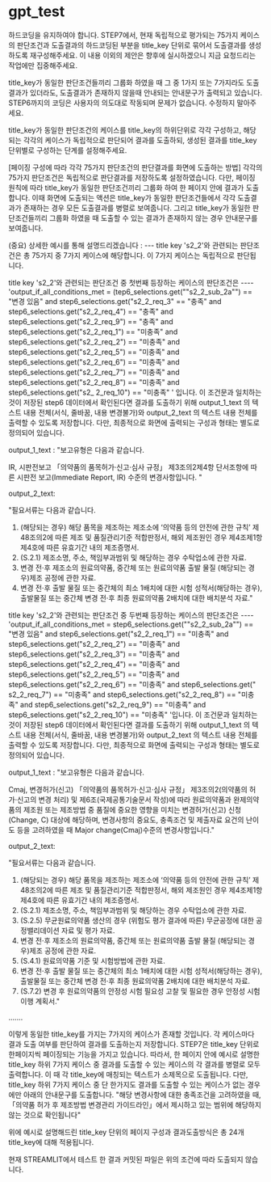 # gpt_test
하드코딩을 유지하여야 합니다. 
STEP7에서, 현재 독립적으로 평가되는 75가지 케이스의 판단조건과 도출결과의 하드코딩된 부분을 
title_key 단위로 묶어서 도출결과를 생성하도록 재구성해주세요. 
이 내용 이외의 제안은 향후에 실시하겠으니 지금 요청드리는 작업에만 집중해주세요. 

title_key가 동일한 판단조건들끼리 그룹화 하였을 때 그 중 1가지 또는 7가지라도 도출결과가 있더라도, 도출결과가 존재하지 않을때 안내되는 안내문구가 출력되고 있습니다. STEP6까지의 코딩은 사용자의 의도대로 작동되며 문제가 없습니다. 수정하지 말아주세요. 

title_key가 동일한 판단조건의 케이스를 title_key의 하위단위로 각각 구성하고, 해당되는 각각의 케이스가 독립적으로 판단되어 결과를 도출하되, 생성된 결과를 title_key 단위별로 구성하는 단계를 설정해주세요. 

[페이징 구성에 따라 각각 75가지 판단조건의 판단결과를 화면에 도출하는 방법] 
각각의 75가지 판단조건은 독립적으로 판단결과를 저장하도록 설정하였습니다.
다만, 페이징 원칙에 따라 title_key가 동일한 판단조건끼리 그룹화 하여 한 페이지 안에 결과가 도출합니다. 이때 화면에 도출되는 액션은 title_key가 동일한 판단조건들에서 각각 도출결과가 존재하는 경우 모든 도출결과를 병렬로 보여줍니다.
그리고 title_key가 동일한 판단조건들끼리 그룹화 하였을 때 도출할 수 있는 결과가 존재하지 않는 경우 안내문구를 보여줍니다.

(중요) 상세한 예시를 통해 설명드리겠습니다 : ---
title key 's2_2'와 관련되는 판단조건은 총 75가지 중 7가지 케이스에 해당합니다. 
이 7가지 케이스는 독립적으로 판단됩니다.

title key 's2_2'와 관련되는 판단조건 중 첫번째 등장하는 케이스의 판단조건은 ----'output_if_all_conditions_met = (tep6_selections.get(""s2_2_sub_2a"") == "변경 있음" and 
 step6_selections.get("s2_2_req_3" == "충족" and step6_selections.get("s2_2_req_4") == "충족" and step6_selections.get("s2_2_req_9") == "충족" and step6_selections.get("s2_2_req_1") == "미충족" and step6_selections.get("s2_2_req_2") == "미충족" and step6_selections.get("s2_2_req_5") == "미충족" and step6_selections.get("s2_2_req_6") == "미충족" and step6_selections.get("s2_2_req_7") == "미충족" and step6_selections.get("s2_2_req_8") == "미충족" and step6_selections.get("s2_ 2_req_10") == "미충족" ' 입니다. 
이 조건문과 일치하는것이 저장된 step6 데이터에서 확인된다면 결과를 도출하기 위해 
output_1_text 의 텍스트 내용 전체(서식, 줄바꿈, 내용 변경불가)와 output_2_text 의 텍스트 내용 전체를 출력할 수 있도록 저장합니다. 다만, 최종적으로 화면에 출력되는 구성과 형태는 별도로 정의되어 있습니다.

output_1_text : 
"보고유형은 다음과 같습니다. 

IR, 시판전보고 
「의약품의 품목허가‧신고‧심사 규정」 제3조의2제4항 단서조항에 따른 시판전 보고(Immediate Report, IR) 수준의 변경사항입니다. "

output_2_text:

"필요서류는 다음과 같습니다. 

1. (해당되는 경우) 해당 품목을 제조하는 제조소에 ‘의약품 등의 안전에 관한 규칙’ 제48조의2에 따른 제조 및 품질관리기준 적합판정서, 해외 제조원인 경우 제4조제1항제4호에 따른 유효기간 내의 제조증명서.
2. (S.2.1) 제조소명, 주소, 책임부과범위 및 해당하는 경우 수탁업소에 관한 자료.
4. 변경 전·후 제조소의 원료의약품, 중간체 또는 원료의약품 출발 물질 (해당되는 경우)제조 공정에 관한 자료.
10. 변경 전·후 출발 물질 또는 중간체의 최소 1배치에 대한 시험 성적서(해당하는 경우), 출발물질 또는 중간체 변경 전·후 최종 원료의약품 2배치에 대한 배치분석 자료."

title key 's2_2'와 관련되는 판단조건 중 두번째 등장하는 케이스의 판단조건은 ----'output_if_all_conditions_met = step6_selections.get(""s2_2_sub_2a"") == "변경 있음" and step6_selections.get("s2_2_req_1") == "미충족" and step6_selections.get("s2_2_req_2") == "미충족" and step6_selections.get("s2_2_req_3") == "미충족" and step6_selections.get("s2_2_req_4") == "미충족" and step6_selections.get("s2_2_req_5") == "미충족" and step6_selections.get("s2_2_req_6") == "미충족" and step6_selections.get(" s2_2_req_7") == "미충족" and step6_selections.get("s2_2_req_8") == "미충족" and step6_selections.get("s2_2_req_9") == "미충족" and step6_selections.get("s2_2_req_10") == "미충족" '입니다. 
이 조건문과 일치하는것이 저장된 step6 데이터에서 확인된다면 결과를 도출하기 위해 
output_1_text 의 텍스트 내용 전체(서식, 줄바꿈, 내용 변경불가)와 output_2_text 의 텍스트 내용 전체를 출력할 수 있도록 저장합니다. 다만, 최종적으로 화면에 출력되는 구성과 형태는 별도로 정의되어 있습니다.

output_1_text : 
"보고유형은 다음과 같습니다. 

Cmaj, 변경허가(신고)
「의약품의 품목허가‧신고‧심사 규정」 제3조의2(의약품의 허가‧신고의 변경 처리) 및 제6조(국제공통기술문서 작성)에 따라 원료의약품과 완제의약품의 제조원 또는 제조방법 중 품질에 중요한 영향을 미치는 변경허가(신고) 신청(Change, C) 대상에 해당하며, 변경사항의 중요도, 충족조건 및 제출자료 요건의 난이도 등을 고려하였을 때 Major change(Cmaj)수준의 변경사항입니다."

output_2_text:

"필요서류는 다음과 같습니다. 

1. (해당되는 경우) 해당 품목을 제조하는 제조소에 ‘의약품 등의 안전에 관한 규칙’ 제48조의2에 따른 제조 및 품질관리기준 적합판정서, 해외 제조원인 경우 제4조제1항제4호에 따른 유효기간 내의 제조증명서.
2. (S.2.1) 제조소명, 주소, 책임부과범위 및 해당하는 경우 수탁업소에 관한 자료.
3. (S.2.5) 무균원료의약품 생산의 경우 (위험도 평가 결과에 따른) 무균공정에 대한 공정밸리데이션 자료 및 평가 자료.
4. 변경 전·후 제조소의 원료의약품, 중간체 또는 원료의약품 출발 물질 (해당되는 경우)제조 공정에 관한 자료.
7. (S.4.1) 원료의약품 기준 및 시험방법에 관한 자료.
10. 변경 전·후 출발 물질 또는 중간체의 최소 1배치에 대한 시험 성적서(해당하는 경우), 출발물질 또는 중간체 변경 전·후 최종 원료의약품 2배치에 대한 배치분석 자료.
11. (S.7.2) 변경 후 원료의약품의 안정성 시험 필요성 고찰 및 필요한 경우 안정성 시험 이행 계획서."

.......

이렇게 동일한 title_key를 가지는 7가지의 케이스가 존재할 것입니다.
각 케이스마다 결과 도출 여부를 판단하여 결과를 도출하는지 저장합니다.
STEP7은 title_key 단위로 한페이지씩 페이징되는 기능을 가지고 있습니다. 따라서, 한 페이지 안에 예시로 설명한 title_key 하위 7가지 케이스 중 결과를 도출할 수 있는 케이스의 각 결과를 병렬로 모두 출력합니다. 이 때 각 title_key에 매칭되는 텍스트가 소제목으로 도출됩니다. 
다만, title_key 하위 7가지 케이스 중 단 한가지도 결과를 도출할 수 있는 케이스가 없는 경우에만 아래의 안내문구를 도출합니다. 
"해당 변경사항에 대한 충족조건을 고려하였을 때, 「의약품 허가 후 제조방법 변경관리 가이드라인」에서 제시하고 있는 범위에 해당하지 않는 것으로 확인됩니다"

위에 예시로 설명해드린 title_key 단위의 페이지 구성과 결과도출방식은 총 24개 title_key에 대해 적용됩니다. 

현재 STREAMLIT에서 테스트 한 결과 커밋된 파일은 위의 조건에 따라 도출되지 않습니다.

